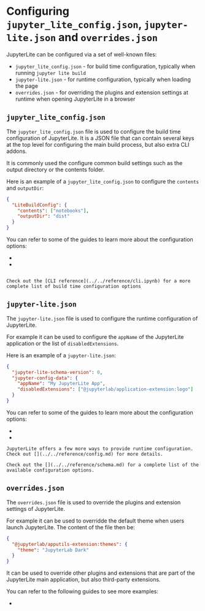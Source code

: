 # Configuring `jupyter_lite_config.json`, `jupyter-lite.json` and `overrides.json`

JupyterLite can be configured via a set of well-known files:

- `jupyter_lite_config.json` - for build time configuration, typically when running
  `jupyter lite build`
- `jupyter-lite.json` - for runtime configuration, typically when loading the page
- `overrides.json` - for overriding the plugins and extension settings at runtime when
  opening JupyterLite in a browser

## `jupyter_lite_config.json`

The `jupyter_lite_config.json` file is used to configure the build time configuration of
JupyterLite. It is a JSON file that can contain several keys at the top level for
configuring the main build process, but also extra CLI addons.

It is commonly used the configure common build settings such as the output directory or
the contents folder.

Here is an example of a `jupyter_lite_config.json` to configure the `contents` and
`outputDir`:

```json
{
  "LiteBuildConfig": {
    "contents": ["notebooks"],
    "outputDir": "dist"
  }
}
```

You can refer to some of the guides to learn more about the configuration options:

- [](../content/files.md)
- [](./advanced/offline.md)

```{note}

Check out the [CLI reference](../../reference/cli.ipynb) for a more complete list of build time configuration options
```

## `jupyter-lite.json`

The `jupyter-lite.json` file is used to configure the runtime configuration of
JupyterLite.

For example it can be used to configure the `appName` of the JupyterLite application or
the list of `disabledExtensions`.

Here is an example of a `jupyter-lite.json`:

```json
{
  "jupyter-lite-schema-version": 0,
  "jupyter-config-data": {
    "appName": "My JupyterLite App",
    "disabledExtensions": ["@jupyterlab/application-extension:logo"]
  }
}
```

You can refer to some of the guides to learn more about the configuration options:

- [](../configure/advanced/extensions.md)
- [](../configure/storage.md)

```{note}
JupyterLite offers a few more ways to provide runtime configuration. Check out [](../../reference/config.md) for more details.
```

```{note}
Check out the [](../../reference/schema.md) for a complete list of the available configuration options.
```

## `overrides.json`

The `overrides.json` file is used to override the plugins and extension settings of
JupyterLite.

For example it can be used to overridde the default theme when users launch JupyterLite.
The content of the file then be:

```json
{
  "@jupyterlab/apputils-extension:themes": {
    "theme": "JupyterLab Dark"
  }
}
```

It can be used to override other plugins and extensions that are part of the JupyterLite
main application, but also third-party extensions.

You can refer to the following guides to see more examples:

- [](../configure/settings.md)
